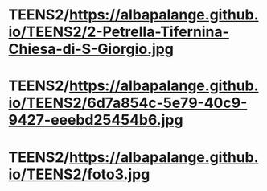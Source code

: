 # TEENS2/https://albapalange.github.io/TEENS2/2-Petrella-Tifernina-Chiesa-di-S-Giorgio.jpg
# TEENS2/https://albapalange.github.io/TEENS2/6d7a854c-5e79-40c9-9427-eeebd25454b6.jpg
# TEENS2/https://albapalange.github.io/TEENS2/foto3.jpg
